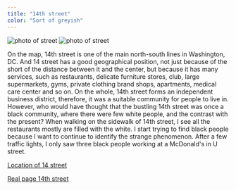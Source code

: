 ```yaml
---
title: "14th street"
color: "Sort of greyish"
---
```


<img src="/web1-sp/img/14th.jpg" alt="photo of street" class="photo-street">
<img src="/web1-sp/img/studio.jpg" alt="photo of street" class="photo-street">
<div class="context-14th">
			<p>On the map, 14th street is one of the main north-south lines in Washington, DC. 
				And 14 street has a good geographical position, not just because of the short of 
				the distance between it and the center, but because it has many services, such as
				restaurants, delicate furniture stores, club, large supermarkets, gyms, private 
				clothing brand shops, apartments, medical care center and so on. On the whole, 
				14th street forms an independent business district, therefore, it was a suitable 
				community for people to live in. However, who would have thought that the bustling 
				14th street was once a black community, where there were few white people, and the 
				contrast with the present? When walking on the sidewalk of 14th street, I see all 
				the restaurants mostly are filled with the white. I start trying to find black people 
				because I want to continue to identify the strange phenomenon. After a few traffic lights, 
				I only saw three black people working at a McDonald's in U street. </p>
</div>


[Location of 14 street](https://www.google.com/maps/place/14th+St+NW,+Washington,+DC/@38.9390892,-77.034647,17.55z/data=!4m5!3m4!1s0x89b7c817cef6a3af:0xa3893cee7bb7b25d!8m2!3d38.938678!4d-77.0327217)

[Real page 14th street](https://www.washingtonpost.com/local/yes-14th-street-may-be-better-these-days-but-something-vital-is-missing/2015/07/21/f144a65c-2fce-11e5-8f36-18d1d501920d_story.html?utm_term=.f45db1eba278)

